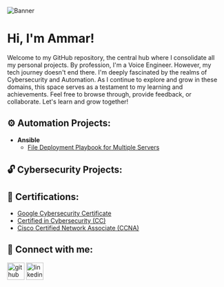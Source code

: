 ![Banner](https://github.com/saadeghi/saadeghi/blob/master/dino.gif)

<h1> Hi, I'm Ammar! </h1>

Welcome to my GitHub repository, the central hub where I consolidate all my personal projects. By profession, I'm a Voice Engineer. However, my tech journey doesn't end there. I'm deeply fascinated by the realms of Cybersecurity and Automation. As I continue to explore and grow in these domains, this space serves as a testament to my learning and achievements. Feel free to browse through, provide feedback, or collaborate. Let's learn and grow together!

<!--<h2>👨‍💻 Software Development Projects:</h2>

- <b>Data Structures and Algorithms Practice (AlgoExpert)</b>
  - [Praciting DS & Algos in Python](https://github.com/joshmadakor1/Algorithms-Practice)
- <b>Full Stack Web App (React, NodeJS, Azure, and Machine Learning Components)</b>
  - [Image Analysis Middleware](https://github.com/joshmadakor1/4chan-Image-Analysis-Middleware-C964) <b><i>(Potentially NSFW)</b></i>
- <b>PowerShell</b>
  - [Windows EventLog: Failed RDP Logins Source IP to full GeoData Conversion](https://github.com/joshmadakor1/Sentinel-Lab)
  - [JWipe (Disk Wiping Utility)](https://github.com/joshmadakor1/Jwipe.PowerShell)
  - [Active Directory Bulk User Creation](https://github.com/joshmadakor1/AD_PS)
  - [FIM (File Integrity Monitor)](https://github.com/joshmadakor1/PowerShell-Integrity-FIM)
- <b>C# (.NET Desktop Applications)</b>
  - [Ransomware Proof of Concept (Encrypter)](https://github.com/joshmadakor1/EncrypterPOC)
  - [Ransomware Proof of Concept (Decrypter)](https://github.com/joshmadakor1/DecrypterPOC)
  - [Keylogger with Email Capability](https://github.com/joshmadakor1/Key-Logger-With-Email)
- <b>Python</b>
  - [Package Delivery Application (Datastructures and Algorithms Demo)](https://github.com/joshmadakor1/Package-Delivery-Pathfinding-Algorithm)
-->
<h2>⚙️ Automation Projects:</h2>

- <b>Ansible</b>
  - [File Deployment Playbook for Multiple Servers](https://github.com/NotMhoo/AnsiblePlaybooks)

<h2>🔓 Cybersecurity Projects:</h2>

<h2>📄 Certifications:</h2>

  - [Google Cybersecurity Certificate](https://www.coursera.org/professional-certificates/google-cybersecurity)
  - [Certified in Cybersecurity (CC)](https://www.isc2.org/certifications/cc)
  - [Cisco Certified Network Associate (CCNA)](https://www.cisco.com/c/en/us/training-events/training-certifications/certifications/associate/ccna.html)

<h2> 🤳 Connect with me:</h2>

[<img src='https://cdn.jsdelivr.net/npm/simple-icons@3.0.1/icons/github.svg' alt='github' height='40'>](https://github.com/NotMhoo)  [<img src='https://cdn.jsdelivr.net/npm/simple-icons@3.0.1/icons/linkedin.svg' alt='linkedin' height='40'>](https://www.linkedin.com/in/asyafiqsharifuddin/)

<!--
**joshmadakor1/joshmadakor1** is a ✨ _special_ ✨ repository because its `README.md` (this file) appears on your GitHub profile.

Here are some ideas to get you started:

- 🔭 I’m currently working on ...
- 🌱 I’m currently learning ...
- 👯 I’m looking to collaborate on ...
- 🤔 I’m looking for help with ...
- 💬 Ask me about ...
- 📫 How to reach me: ...
- 😄 Pronouns: ...
- ⚡ Fun fact: ...
-->
